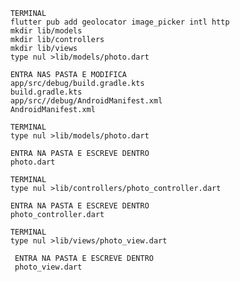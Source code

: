         TERMINAL 
        flutter pub add geolocator image_picker intl http  
        mkdir lib/models
        mkdir lib/controllers 
        mkdir lib/views
        type nul >lib/models/photo.dart 

        ENTRA NAS PASTA E MODIFICA 
        app/src/debug/build.gradle.kts
        build.gradle.kts
        app/src//debug/AndroidManifest.xml
        AndroidManifest.xml

        TERMINAL 
        type nul >lib/models/photo.dart 
        
        ENTRA NA PASTA E ESCREVE DENTRO 
        photo.dart

        TERMINAL 
        type nul >lib/controllers/photo_controller.dart

        ENTRA NA PASTA E ESCREVE DENTRO 
        photo_controller.dart

        TERMINAL 
        type nul >lib/views/photo_view.dart     

         ENTRA NA PASTA E ESCREVE DENTRO 
         photo_view.dart        



   


